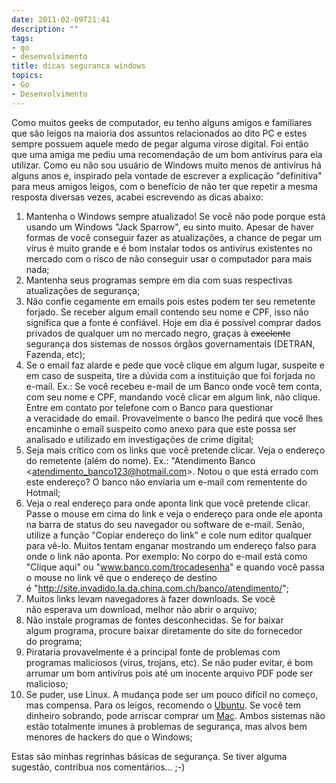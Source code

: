 ```yaml
---
date: 2011-02-09T21:41
description: ""
tags:
- go
- desenvolvimento
title: dicas seguranca windows
topics:
- Go
- Desenvolvimento
---
```


Como muitos geeks de computador, eu tenho alguns amigos e familiares que são leigos na maioria dos assuntos relacionados ao dito PC e estes sempre possuem aquele medo de pegar alguma virose digital. Foi então que uma amiga me pediu uma recomendação de um bom antivírus para ela utilizar. Como eu não sou usuário de Windows muito menos de antivírus há alguns anos e, inspirado pela vontade de escrever a explicação "definitiva" para meus amigos leigos, com o benefício de não ter que repetir a mesma resposta diversas vezes, acabei escrevendo as dicas abaixo:
<ol>
	<li>Mantenha o Windows sempre atualizado! Se você não pode porque está usando um Windows "Jack Sparrow", eu sinto muito. Apesar de haver formas de você conseguir fazer as atualizações, a chance de pegar um vírus é muito grande e é bom instalar todos os antivírus existentes no mercado com o risco de não conseguir usar o computador para mais nada;</li>
	<li>Mantenha seus programas sempre em dia com suas respectivas atualizações de segurança;</li>
	<li>Não confie cegamente em emails pois estes podem ter seu remetente forjado. Se receber algum email contendo seu nome e CPF, isso não significa que a fonte é confiável. Hoje em dia é possível comprar dados privados de qualquer um no mercado negro, graças à <del>excelente</del> segurança dos sistemas de nossos órgãos governamentais (DETRAN, Fazenda, etc);</li>
	<li>Se o email faz alarde e pede que você clique em algum lugar, suspeite e em caso de suspeita, tire a dúvida com a instituição que foi forjada no e-mail. Ex.: Se você recebeu e-mail de um Banco onde você tem conta, com seu nome e CPF, mandando você clicar em algum link, não clique. Entre em contato por telefone com o Banco para questionar a veracidade do email. Provavelmente o banco lhe pedirá que você lhes encaminhe o email suspeito como anexo para que este possa ser analisado e utilizado em investigações de crime digital;</li>
	<li>Seja mais crítico com os links que você pretende clicar. Veja o endereço do remetente (além do nome). Ex.: "Atendimento Banco &lt;<a href="#">atendimento_banco123@hotmail.com</a>&gt;. Notou o que está errado com este endereço? O banco não enviaria um e-mail com rementente do Hotmail;</li>
	<li>Veja o real endereço para onde aponta link que você pretende clicar. Passe o mouse em cima do link e veja o endereço para onde ele aponta na barra de status do seu navegador ou software de e-mail. Senão, utilize a função "Copiar endereço do link" e cole num editor qualquer para vê-lo. Muitos tentam enganar mostrando um endereço falso para onde o link não aponta. Por exemplo: No corpo do e-mail está como "Clique aqui" ou "<a href="http://site.invadido.la.da.china.com.ch/banco/atendimento/" target="_blank">www.banco.com/trocadesenha</a>" e quando você passa o mouse no link vê que o endereço de destino é "<a href="http://site.invadido.la.da.china.com.ch/hacker/site/falso/bradesco/atendimento/" target="_blank">http://site.invadido.la.da.china.com.ch/banco/atendimento/</a>";</li>
	<li>Muitos links levam navegadores à fazer downloads. Se você não esperava um download, melhor não abrir o arquivo;</li>
	<li>Não instale programas de fontes desconhecidas. Se for baixar algum programa, procure baixar diretamente do site do fornecedor do programa;</li>
	<li>Pirataria provavelmente é a principal fonte de problemas com programas maliciosos (vírus, trojans, etc). Se não puder evitar, é bom arrumar um bom antivírus pois até um inocente arquivo PDF pode ser malicioso;</li>
	<li>Se puder, use Linux. A mudança pode ser um pouco difícil no começo, mas compensa. Para os leigos, recomendo o <a href="http://www.ubuntu.com/" target="_blank">Ubuntu</a>. Se você tem dinheiro sobrando, pode arriscar comprar um <a href="http://www.apple.com.br/" target="_blank">Mac</a>. Ambos sistemas não estão totalmente imunes à problemas de segurança, mas alvos bem menores de hackers do que o Windows;</li>
</ol>
Estas são minhas regrinhas básicas de segurança. Se tiver alguma sugestão, contribua nos comentários... ;-)
